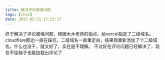 ```yaml
---
title: 解决评论被墙问题
tags: [chat]
date: 2023-05-21 17:23:27
---
```


终于解决了评论被墙问题，根据木木老师的指点，给vercel指定了二级域名。cloudflare那边一直在踩坑，二级域名一直重定向，结果我重新添加了个二级域名，什么也没干，就又好了，实在是不理解。
不过好在评论问题已经解决了，现在不挂梯子也能加载出评论了